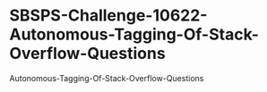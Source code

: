 # SBSPS-Challenge-10622-Autonomous-Tagging-Of-Stack-Overflow-Questions
Autonomous-Tagging-Of-Stack-Overflow-Questions
